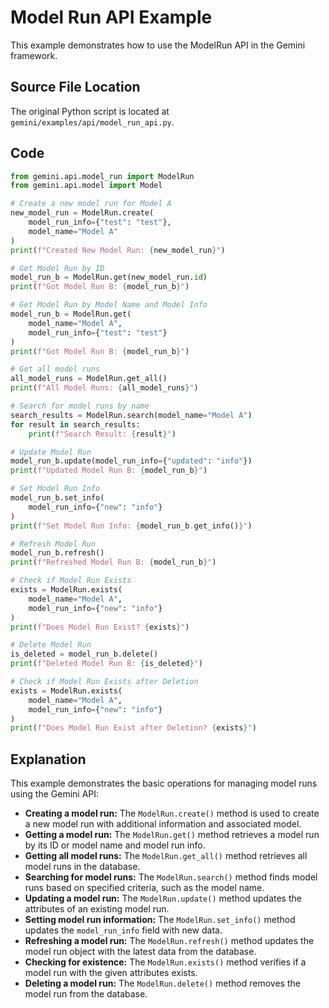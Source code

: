 # Model Run API Example

This example demonstrates how to use the ModelRun API in the Gemini framework.

## Source File Location

The original Python script is located at `gemini/examples/api/model_run_api.py`.

## Code

```python
from gemini.api.model_run import ModelRun
from gemini.api.model import Model

# Create a new model run for Model A
new_model_run = ModelRun.create(
    model_run_info={"test": "test"},
    model_name="Model A"
)
print(f"Created New Model Run: {new_model_run}")

# Get Model Run by ID
model_run_b = ModelRun.get(new_model_run.id)
print(f"Got Model Run B: {model_run_b}")

# Get Model Run by Model Name and Model Info
model_run_b = ModelRun.get(
    model_name="Model A",
    model_run_info={"test": "test"}
)
print(f"Got Model Run B: {model_run_b}")

# Get all model runs
all_model_runs = ModelRun.get_all()
print(f"All Model Runs: {all_model_runs}")

# Search for model runs by name
search_results = ModelRun.search(model_name="Model A")
for result in search_results:
    print(f"Search Result: {result}")

# Update Model Run
model_run_b.update(model_run_info={"updated": "info"})
print(f"Updated Model Run B: {model_run_b}")

# Set Model Run Info
model_run_b.set_info(
    model_run_info={"new": "info"}
)
print(f"Set Model Run Info: {model_run_b.get_info()}")

# Refresh Model Run
model_run_b.refresh()
print(f"Refreshed Model Run B: {model_run_b}")

# Check if Model Run Exists
exists = ModelRun.exists(
    model_name="Model A",
    model_run_info={"new": "info"}
)
print(f"Does Model Run Exist? {exists}")

# Delete Model Run
is_deleted = model_run_b.delete()
print(f"Deleted Model Run B: {is_deleted}")

# Check if Model Run Exists after Deletion
exists = ModelRun.exists(
    model_name="Model A",
    model_run_info={"new": "info"}
)
print(f"Does Model Run Exist after Deletion? {exists}")
```

## Explanation

This example demonstrates the basic operations for managing model runs using the Gemini API:

*   **Creating a model run:** The `ModelRun.create()` method is used to create a new model run with additional information and associated model.
*   **Getting a model run:** The `ModelRun.get()` method retrieves a model run by its ID or model name and model run info.
*   **Getting all model runs:** The `ModelRun.get_all()` method retrieves all model runs in the database.
*   **Searching for model runs:** The `ModelRun.search()` method finds model runs based on specified criteria, such as the model name.
*   **Updating a model run:** The `ModelRun.update()` method updates the attributes of an existing model run.
*   **Setting model run information:** The `ModelRun.set_info()` method updates the `model_run_info` field with new data.
*   **Refreshing a model run:** The `ModelRun.refresh()` method updates the model run object with the latest data from the database.
*   **Checking for existence:** The `ModelRun.exists()` method verifies if a model run with the given attributes exists.
*   **Deleting a model run:** The `ModelRun.delete()` method removes the model run from the database.
